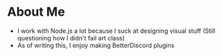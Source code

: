 # About Me

- I work with Node.js a lot because I suck at designing visual stuff (Still questioning how I didn't fail art class)
- As of writing this, I enjoy making BetterDiscord plugins
